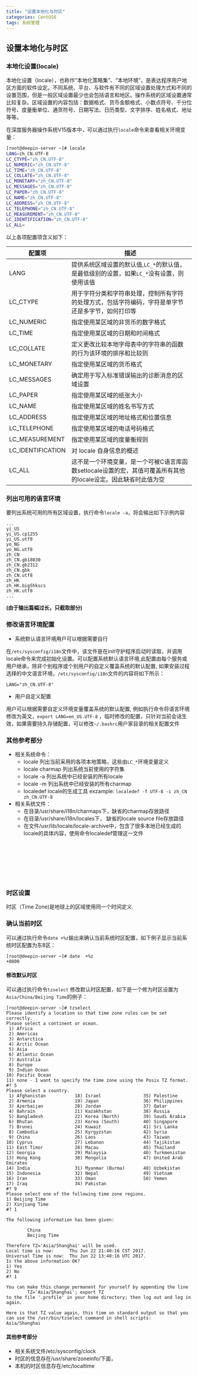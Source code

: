 ```yaml
---
title: "设置本地化与时区"
categories: CentOS6
tags: 系统管理
---
```


## 设置本地化与时区

### 本地化设置(locale)

本地化设置（locale），也称作“本地化策略集”、“本地环境”，是表达程序用户地区方面的软件设定。不同系统、平台、与软件有不同的区域设置处理方式和不同的设置范围，但是一般区域设置最少也会包括语言和地区。操作系统的区域设置通常比较复杂。区域设置的内容包括：数据格式、货币金额格式、小数点符号、千分位符号、度量衡单位、通货符号、日期写法、日历类型、文字排序、姓名格式、地址等等。

在深度服务器操作系统V15版本中，可以通过执行`locale`命令来查看相关环境变量：

```bash
[root@deepin-server ~]# locale
LANG=zh_CN.UTF-8
LC_CTYPE="zh_CN.UTF-8"
LC_NUMERIC="zh_CN.UTF-8"
LC_TIME="zh_CN.UTF-8"
LC_COLLATE="zh_CN.UTF-8"
LC_MONETARY="zh_CN.UTF-8"
LC_MESSAGES="zh_CN.UTF-8"
LC_PAPER="zh_CN.UTF-8"
LC_NAME="zh_CN.UTF-8"
LC_ADDRESS="zh_CN.UTF-8"
LC_TELEPHONE="zh_CN.UTF-8"
LC_MEASUREMENT="zh_CN.UTF-8"
LC_IDENTIFICATION="zh_CN.UTF-8"
LC_ALL=

```

以上各项配置项含义如下：

| 配置项            |                  描述                                                                                              |
|-------------------|--------------------------------------------------------------------------------------------------------------------|
| LANG              | 提供系统区域设置的默认值,`LC_*`的默认值，是最低级别的设置，如果`LC_*`没有设置，则使用该值                          |
| LC_CTYPE          | 用于字符分类和字符串处理，控制所有字符的处理方式，包括字符编码，字符是单字节还是多字节，如何打印等                 |
| LC_NUMERIC        | 指定使用某区域的非货币的数字格式                                                                                   |
| LC_TIME           | 指定使用某区域的日期和时间格式                                                                                     | 
| LC_COLLATE        | 定义更改比较本地字母表中的字符串的函数的行为该环境的排序和比较则                                                   |
| LC_MONETARY       | 指定使用某区域的货币格式                                                                                           |
| LC_MESSAGES       | 确定用于写入标准错误输出的诊断消息的区域设置                                                                       |
| LC_PAPER          | 指定使用某区域的纸张大小                                                                                           | 
| LC_NAME           | 指定使用某区域的姓名书写方式                                                                                       | 
| LC_ADDRESS        | 指定使用某区域的地址格式和位置信息                                                                                 |
| LC_TELEPHONE      | 指定使用某区域的电话号码格式                                                                                       |
| LC_MEASUREMENT    | 指定使用某区域的度量衡规则                                                                                         |
| LC_IDENTIFICATION | 对 locale 自身信息的概述                                                                                           |
| LC_ALL            | 这不是一个环境变量，是一个可被C语言库函数setlocale设置的宏，其值可覆盖所有其他的locale设定。因此缺省时此值为空     |


### 列出可用的语言环境

要列出系统可用的所有区域设置，执行命令`locale -a`，将会输出如下示例内容

```
...
yi_US
yi_US.cp1255
yi_US.utf8
yo_NG
yo_NG.utf8
zh_CN
zh_CN.gb18030
zh_CN.gb2312
zh_CN.gbk
zh_CN.utf8
zh_HK
zh_HK.big5hkscs
zh_HK.utf8
...
```
**(由于输出篇幅过长，只截取部分)**

### 修改语言环境配置

* 系统默认语言环境用户可以根据需要自行

在`/etc/sysconfig/i18n`文件中，该文件是在init守护程序启动时读取，并调用locale命令来完成初始化设置。可以配置系统默认语言环境,此配置由每个服务或用户继承，除非个别程序或个别用户的自定义覆盖系统的默认配置, 如果安装过程选择的中文语言环境，`/etc/sysconfig/i18n`文件的内容将如下所示：
```
LANG="zh_CN.UTF-8"
```

* 用户自定义配置

用户可以根据需要自定义环境变量覆盖系统的默认配置, 例如执行命令将语言环境修改为英文，`export LANG=en_US.UTF-8` ，临时修改的配置，只针对当前会话生效，如果需要持久存储配置，可以修改`~/.bashrc`用户家目录的相关配置文件
 

### 其他参考部分 

* 相关系统命令：
   * locale 列出当前采用的各项本地策略，这些由`LC_*`环境变量定义
   * locale charmap 列出系统当前使用的字符集
   * locale -a 列出系统中已经安装的所有locale
   * locale -m 列出系统中已经安装的所有charmap
   * localedef locale的生成工具 exzample: `localedef -f UTF-8 -i zh_CN zh_CN.UTF-8`
* 相关系统文件：
   * 在目录/usr/share/i18n/charmaps下，缺省的charmap存放路径
   * 在目录/usr/share/i18n/locales下， 缺省的locale source file存放路径
   * 在文件/usr/lib/locale/locale-archive中，包含了很多本地已经生成的locale的具体内容，使用命令localedef管理这一文件


<br>
<br>
<br>
<br>
<br>
<br>

### 时区设置

时区（Time Zone)是地球上的区域使用同一个时间定义. 

### 确认当前时区

可以通过执行命令`date +%z`输出来确认当前系统时区配置，如下例子显示当前系统时区配置为东8区：

```
[root@deepin-server ~]# date  +%z
+0800
```
 
#### 修改默认时区

可以通过执行命令`tzselect` 修改默认时区配置，如下是一个修为时区设置为`Asia/China/Beijing Time`的例子：

```
[root@deepin-server ~]# tzselect
Please identify a location so that time zone rules can be set correctly.
Please select a continent or ocean.
 1) Africa
 2) Americas
 3) Antarctica
 4) Arctic Ocean
 5) Asia
 6) Atlantic Ocean
 7) Australia
 8) Europe
 9) Indian Ocean
10) Pacific Ocean
11) none - I want to specify the time zone using the Posix TZ format.
#? 5
Please select a country.
 1) Afghanistan           18) Israel                35) Palestine
 2) Armenia               19) Japan                 36) Philippines
 3) Azerbaijan            20) Jordan                37) Qatar
 4) Bahrain               21) Kazakhstan            38) Russia
 5) Bangladesh            22) Korea (North)         39) Saudi Arabia
 6) Bhutan                23) Korea (South)         40) Singapore
 7) Brunei                24) Kuwait                41) Sri Lanka
 8) Cambodia              25) Kyrgyzstan            42) Syria
 9) China                 26) Laos                  43) Taiwan
10) Cyprus                27) Lebanon               44) Tajikistan
11) East Timor            28) Macau                 45) Thailand
12) Georgia               29) Malaysia              46) Turkmenistan
13) Hong Kong             30) Mongolia              47) United Arab Emirates
14) India                 31) Myanmar (Burma)       48) Uzbekistan
15) Indonesia             32) Nepal                 49) Vietnam
16) Iran                  33) Oman                  50) Yemen
17) Iraq                  34) Pakistan
#? 9
Please select one of the following time zone regions.
1) Beijing Time
2) Xinjiang Time
#? 1

The following information has been given:

        China
        Beijing Time

Therefore TZ='Asia/Shanghai' will be used.
Local time is now:      Thu Jun 22 21:40:16 CST 2017.
Universal Time is now:  Thu Jun 22 13:40:16 UTC 2017.
Is the above information OK?
1) Yes
2) No
#? 1

You can make this change permanent for yourself by appending the line
        TZ='Asia/Shanghai'; export TZ
to the file '.profile' in your home directory; then log out and log in again.

Here is that TZ value again, this time on standard output so that you
can use the /usr/bin/tzselect command in shell scripts:
Asia/Shanghai

```

#### 其他参考部分 

* 相关系统文件/etc/sysconfig/clock
* 时区的信息存在/usr/share/zoneinfo/下面，
* 本机的时区信息存在/etc/localtime
